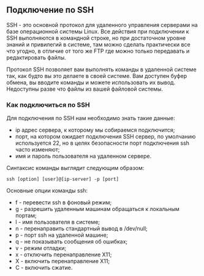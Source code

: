 ## Подключение по SSH
SSH - это основной протокол для удаленного управления серверами на базе операционной системы Linux. 
Все действия при подключении к SSH выполняются в командной строке, но при достаточном уровне знаний и привилегий в системе, 
там можно сделать практически все что угодно, в отличие от того же FTP где можно только передавать и редактировать файлы.

Протокол SSH позволяет вам выполнять команды в удаленной системе так, как будто вы это делаете в своей системе. Вам доступен буфер обмена, вы вводите команды и можете использовать их вывод. Недоступны разве что файлы из вашей файловой системы.

### Как подключиться по SSH
Для подключения по SSH нам необходимо знать такие данные:
- ip адрес сервера, к которому мы собираемся подключится;
- порт, на котором ожидает подключения SSH сервер, по умолчанию используется 22, но в целях безопасности порт подключения ssh часто изменяют;
- имя и пароль пользователя на удаленном сервере.

Синтаксис команды выглядит следующим образом:
```
ssh [option] [user]@[ip-server] -p [port]
```
Основные опции команды ssh:
- f - перевести ssh в фоновый режим;
- g - разрешить удаленным машинам обращаться к локальным портам;
- l - имя пользователя в системе;
- n - перенаправить стандартный вывод в /dev/null;
- p - порт ssh на удаленной машине;
- q - не показывать сообщения об ошибках;
- v - режим отладки;
- x - отключить перенаправление X11;
- X - включить перенаправление Х11;
- C - включить сжатие.
